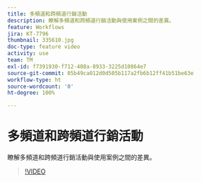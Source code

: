 ```yaml
---
title: 多頻道和跨頻道行銷活動
description: 瞭解多頻道和跨頻道行銷活動與使用案例之間的差異。
feature: Workflows
jira: KT-7796
thumbnail: 335610.jpg
doc-type: feature video
activity: use
team: TM
exl-id: f7391930-f712-408a-8933-3225d10864e7
source-git-commit: 05b49ca012d0d505b117a2fb6b12ff41b51be63e
workflow-type: ht
source-wordcount: '0'
ht-degree: 100%

---
```


# 多頻道和跨頻道行銷活動

瞭解多頻道和跨頻道行銷活動與使用案例之間的差異。

>[!VIDEO](https://video.tv.adobe.com/v/335610?quality=12&learn=on)
